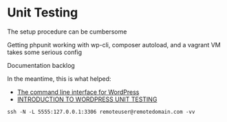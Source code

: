 # Unit Testing

The setup procedure can be cumbersome

Getting phpunit working with wp-cli, composer autoload, and a vagrant VM takes some serious config

Documentation backlog

In the meantime, this is what helped:

* [The command line interface for WordPress](http://wp-cli.org/)
* [INTRODUCTION TO WORDPRESS UNIT TESTING](https://carlalexander.ca/introduction-wordpress-unit-testing/)


`ssh -N -L 5555:127.0.0.1:3306 remoteuser@remotedomain.com -vv`